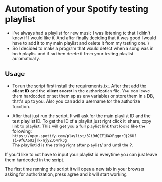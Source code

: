 
# Automation of your Spotify testing playlist

- I've always had a playlist for new music I was listening to that I didn't know if I would like it. And after finally deciding that it was good I would have to add it to my main playlist and delete it from my testing one. \
- So I decided to make a program that would detect when a song was in both playlist and if so then delete it from your testing playlist automatically.


## Usage

- To run the script first install the requirements.txt. After that add the **client ID** and the **client secret** in the authorization file. You can leave them hardcoded or set them up as env variables or store them in a DB, that's up to you. Also you can add a username for the authorize function.
 
- After that just run the script. It will ask for the main playlist ID and the test playlist ID. To get the ID  of a playlist just right click it, share, copy link to playlist.
This will get you a full playlist link that looks like the following: \
`https://open.spotify.com/playlist/37i9dQZF1DWXRqgorJj26U?si=9f6A6U2jTk-njyZJ64rk3g` \
The playlist id is the string right after playlist/ and until the ?. 

If you'd like to not have to input your playlist id everytime you can just leave them hardcoded in the script.

The first time running the script it will open a new tab in your browser asking for authorization, press agree and it will start working.
